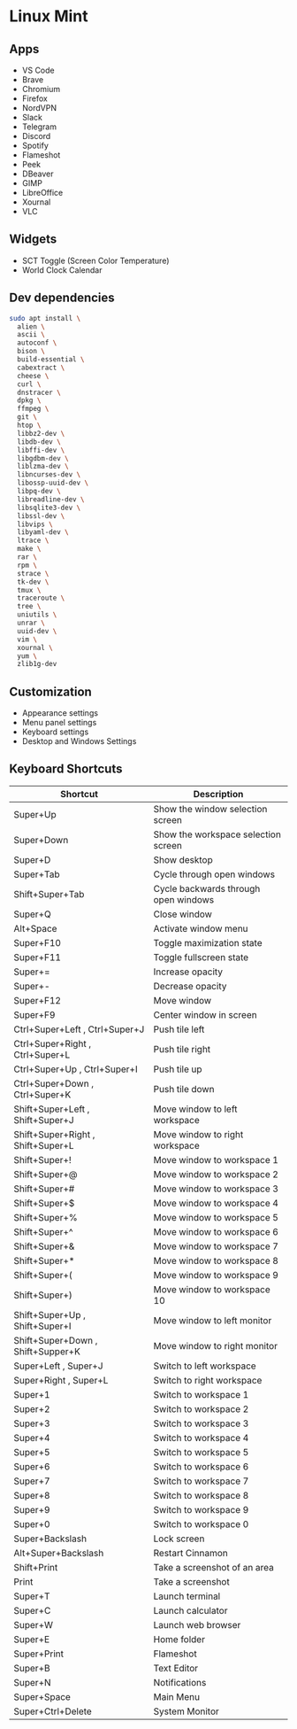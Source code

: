 # Linux Mint

## Apps

- VS Code
- Brave
- Chromium
- Firefox
- NordVPN
- Slack
- Telegram
- Discord
- Spotify
- Flameshot
- Peek
- DBeaver
- GIMP
- LibreOffice
- Xournal
- VLC

## Widgets

- SCT Toggle (Screen Color Temperature)
- World Clock Calendar

## Dev dependencies

```sh
sudo apt install \
  alien \
  ascii \
  autoconf \
  bison \
  build-essential \
  cabextract \
  cheese \
  curl \
  dnstracer \
  dpkg \
  ffmpeg \
  git \
  htop \
  libbz2-dev \
  libdb-dev \
  libffi-dev \
  libgdbm-dev \
  liblzma-dev \
  libncurses-dev \
  libossp-uuid-dev \
  libpq-dev \
  libreadline-dev \
  libsqlite3-dev \
  libssl-dev \
  libvips \
  libyaml-dev \
  ltrace \
  make \
  rar \
  rpm \
  strace \
  tk-dev \
  tmux \
  traceroute \
  tree \
  uniutils \
  unrar \
  uuid-dev \
  vim \
  xournal \
  yum \
  zlib1g-dev
```

## Customization

- Appearance settings
- Menu panel settings
- Keyboard settings
- Desktop and Windows Settings

## Keyboard Shortcuts

| Shortcut                          | Description                          |
|-----------------------------------|--------------------------------------|
| Super+Up                          | Show the window selection screen     |
| Super+Down                        | Show the workspace selection screen  |
| Super+D                           | Show desktop                         |
| Super+Tab                         | Cycle through open windows           |
| Shift+Super+Tab                   | Cycle backwards through open windows |
| Super+Q                           | Close window                         |
| Alt+Space                         | Activate window menu                 |
| Super+F10                         | Toggle maximization state            |
| Super+F11                         | Toggle fullscreen state              |
| Super+=                           | Increase opacity                     |
| Super+-                           | Decrease opacity                     |
| Super+F12                         | Move window                          |
| Super+F9                          | Center window in screen              |
| Ctrl+Super+Left , Ctrl+Super+J    | Push tile left                       |
| Ctrl+Super+Right , Ctrl+Super+L   | Push tile right                      |
| Ctrl+Super+Up , Ctrl+Super+I      | Push tile up                         |
| Ctrl+Super+Down , Ctrl+Super+K    | Push tile down                       |
| Shift+Super+Left , Shift+Super+J  | Move window to left workspace        |
| Shift+Super+Right , Shift+Super+L | Move window to right workspace       |
| Shift+Super+!                     | Move window to workspace 1           |
| Shift+Super+@                     | Move window to workspace 2           |
| Shift+Super+#                     | Move window to workspace 3           |
| Shift+Super+$                     | Move window to workspace 4           |
| Shift+Super+%                     | Move window to workspace 5           |
| Shift+Super+^                     | Move window to workspace 6           |
| Shift+Super+&                     | Move window to workspace 7           |
| Shift+Super+*                     | Move window to workspace 8           |
| Shift+Super+(                     | Move window to workspace 9           |
| Shift+Super+)                     | Move window to workspace 10          |
| Shift+Super+Up , Shift+Super+I    | Move window to left monitor          |
| Shift+Super+Down , Shift+Supper+K | Move window to right monitor         |
| Super+Left , Super+J              | Switch to left workspace             |
| Super+Right , Super+L             | Switch to right workspace            |
| Super+1                           | Switch to workspace 1                |
| Super+2                           | Switch to workspace 2                |
| Super+3                           | Switch to workspace 3                |
| Super+4                           | Switch to workspace 4                |
| Super+5                           | Switch to workspace 5                |
| Super+6                           | Switch to workspace 6                |
| Super+7                           | Switch to workspace 7                |
| Super+8                           | Switch to workspace 8                |
| Super+9                           | Switch to workspace 9                |
| Super+0                           | Switch to workspace 0                |
| Super+Backslash                   | Lock screen                          |
| Alt+Super+Backslash               | Restart Cinnamon                     |
| Shift+Print                       | Take a screenshot of an area         |
| Print                             | Take a screenshot                    |
| Super+T                           | Launch terminal                      |
| Super+C                           | Launch calculator                    |
| Super+W                           | Launch web browser                   |
| Super+E                           | Home folder                          |
| Super+Print                       | Flameshot                            |
| Super+B                           | Text Editor                          |
| Super+N                           | Notifications                        |
| Super+Space                       | Main Menu                            |
| Super+Ctrl+Delete                 | System Monitor                       |
